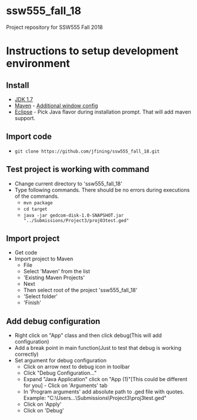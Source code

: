 # ssw555_fall_18
Project repository for SSW555 Fall 2018


# Instructions to setup development environment

## Install
- [JDK 1.7](http://www.oracle.com/technetwork/java/javase/downloads/java-archive-downloads-javase7-521261.html)
- [Maven](https://maven.apache.org/download.cgi) - [Additional window config](https://maven.apache.org/install.html)
- [Eclipse](https://www.eclipse.org/downloads/) - Pick Java flavor during installation prompt. That will add maven support.

## Import code
- ```git clone https://github.com/jfining/ssw555_fall_18.git```

## Test project is working with command
- Change current directory to 'ssw555_fall_18'
- Type following commands. There should be no errors during executions of the commands.
  - ```mvn package```
  - ```cd target```
  - ```java -jar gedcom-disk-1.0-SNAPSHOT.jar "../Submissions/Project3/proj03test.ged"```

## Import project
- Get code
- Import project to Maven
  - File
  - Select 'Maven' from the list
  - 'Existing Maven Projects'
  - Next
  - Then select root of the project 'ssw555_fall_18'
  - 'Select folder'
  - 'Finish'

## Add debug configuration
- Right click on "App" class and then click debug(This will add configuration)
- Add a break point in main function(Just to test that debug is working correctly)
- Set argument for debug configuration
  - Click on arrow next to debug icon in toolbar
  - Click "Debug Configuration..."
  - Expand "Java Application" click on "App (1)"[This could be different for you] - Click on 'Arguments' tab
  - In 'Program arguments' add absolute path to .ged file with quotes. Example: "C:\Users\...\Submissions\Project3\proj3test.ged"
  - Click on 'Apply'
  - Click on 'Debug'

